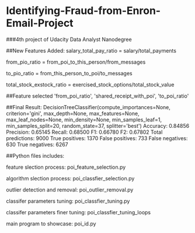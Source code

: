 # Identifying-Fraud-from-Enron-Email-Project
###4th project of Udacity Data Analyst Nanodegree


##New Features Added:
salary_total_pay_ratio = salary/total_payments

from_pio_ratio = from_poi_to_this_person/from_messages

to_pio_ratio = from_this_person_to_poi/to_messages 

total_stock_exstock_ratio = exercised_stock_options/total_stock_value

##Feature selected
'from_poi_ratio', 'shared_receipt_with_poi', 'to_poi_ratio'

##Final Result:
DecisionTreeClassifier(compute_importances=None, criterion='gini',       max_depth=None, max_features=None, max_leaf_nodes=None,   min_density=None, min_samples_leaf=1, min_samples_split=20, random_state=37, splitter='best')
Accuracy: 0.84856	Precision: 0.65145	Recall: 0.68500	F1: 0.66780	F2: 0.67802  Total predictions: 9000	True positives: 1370	False positives:  733	False negatives:  630 True negatives: 6267

##Python files includes:

 feature slection process:  poi_feature_selection.py           

 algorithm slection process:  poi_classfier_selection.py      

 outlier detection and removal: poi_outlier_removal.py          

classifer parameters tuning: poi_classfier_tuning.py          

classifer parameters finer tuning: poi_classfier_tuning_loops       

 main program to showcase: poi_id.py                       
